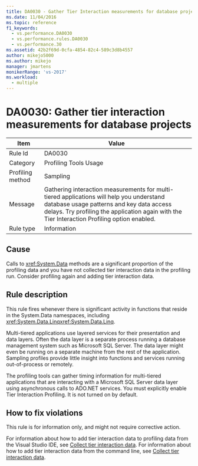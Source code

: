 ```yaml
---
title: DA0030 - Gather Tier Interaction measurements for database projects | Microsoft Docs
ms.date: 11/04/2016
ms.topic: reference
f1_keywords: 
  - vs.performance.DA0030
  - vs.performance.rules.DA0030
  - vs.performance.30
ms.assetid: 42b2f69d-0cfa-4854-82c4-589c3d8b4557
author: mikejo5000
ms.author: mikejo
manager: jmartens
monikerRange: 'vs-2017'
ms.workload: 
  - multiple
---
```

# DA0030: Gather tier interaction measurements for database projects

|Item|Value|
|-|-|
|Rule Id|DA0030|
|Category|Profiling Tools Usage|
|Profiling method|Sampling|
|Message|Gathering interaction measurements for multi-tiered applications will help you understand database usage patterns and key data access delays. Try profiling the application again with the Tier Interaction Profiling option enabled.|
|Rule type|Information|

## Cause
 Calls to <xref:System.Data> methods are a significant proportion of the profiling data and you have not collected tier interaction data in the profiling run. Consider profiling again and adding tier interaction data.

## Rule description
 This rule fires whenever there is significant activity in functions that reside in the System.Data namespaces, including <xref:System.Data.Linq><xref:System.Data.Linq>.

 Multi-tiered applications use layered services for their presentation and data layers. Often the data layer is a separate process running a database management system such as Microsoft SQL Server. The data layer might even be running on a separate machine from the rest of the application. Sampling profiles provide little insight into functions and services running out-of-process or remotely.

 The profiling tools can gather timing information for multi-tiered applications that are interacting with a Microsoft SQL Server data layer using asynchronous calls to ADO.NET services. You must explicitly enable Tier Interaction Profiling. It is not turned on by default.

## How to fix violations
 This rule is for information only, and might not require corrective action.

 For information about how to add tier interaction data to profiling data from the Visual Studio IDE, see [Collect tier interaction data](../profiling/collecting-tier-interaction-data.md). For information about how to add tier interaction data from the command line, see [Collect tier interaction data](../profiling/adding-tier-interaction-data-from-the-command-line.md).
